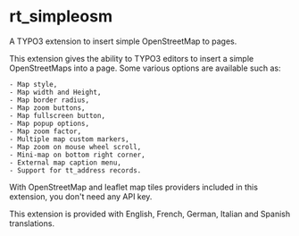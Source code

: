 # rt_simpleosm
A TYPO3 extension to insert simple OpenStreetMap to pages.

This extension gives the ability to TYPO3 editors to insert a simple OpenStreetMaps into a page.
Some various options are available such as:

    - Map style,
    - Map width and Height,
    - Map border radius,
    - Map zoom buttons,
    - Map fullscreen button,
    - Map popup options,
    - Map zoom factor,
    - Multiple map custom markers,
    - Map zoom on mouse wheel scroll,
    - Mini-map on bottom right corner,
    - External map caption menu,
    - Support for tt_address records.

With OpenStreetMap and leaflet map tiles providers included in this extension, you don't need any API key.

This extension is provided with English, French, German, Italian and Spanish translations.
